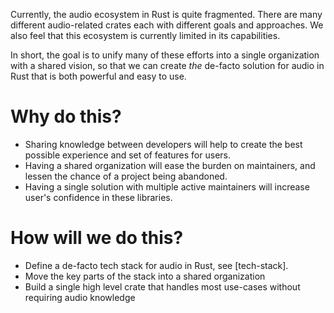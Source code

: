 Currently, the audio ecosystem in Rust is quite fragmented. There are many different audio-related crates each with different goals and approaches. We also feel that this ecosystem is currently limited in its capabilities.

In short, the goal is to unify many of these efforts into a single organization with a shared vision, so that we can create *the* de-facto solution for audio in Rust that is both powerful and easy to use.

# Why do this?
- Sharing knowledge between developers will help to create the best possible experience and set of features for users.
- Having a shared organization will ease the burden on maintainers, and lessen the chance of a project being abandoned.
- Having a single solution with multiple active maintainers will increase user's confidence in these libraries.

# How will we do this?
- Define a de-facto tech stack for audio in Rust, see [tech-stack].
- Move the key parts of the stack into a shared organization 
- Build a single high level crate that handles most use-cases without requiring
  audio knowledge

